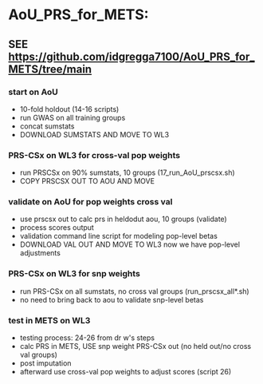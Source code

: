 # AoU_PRS_for_METS:

## SEE https://github.com/idgregga7100/AoU_PRS_for_METS/tree/main

### start on AoU
* 10-fold holdout (14-16 scripts)
* run GWAS on all training groups
* concat sumstats
* DOWNLOAD SUMSTATS AND MOVE TO WL3

### PRS-CSx on WL3 for cross-val pop weights
* run PRSCSx on 90% sumstats, 10 groups (17_run_AoU_prscsx.sh)
* COPY PRSCSX OUT TO AOU AND MOVE

### validate on AoU for pop weights cross val
* use prscsx out to calc prs in heldodut aou, 10 groups (validate)
* process scores output
* validation command line script for modeling pop-level betas
* DOWNLOAD VAL OUT AND MOVE TO WL3 now we have pop-level adjustments

### PRS-CSx on WL3 for snp weights
* run PRS-CSx on all sumstats, no cross val groups (run_prscsx_all*.sh)
* no need to bring back to aou to validate snp-level betas

### test in METS on WL3
* testing process: 24-26 from dr w's steps
* calc PRS in METS, USE snp weight PRS-CSx out (no held out/no cross val groups) 
* post imputation
* afterward use cross-val pop weights to adjust scores (script 26)
